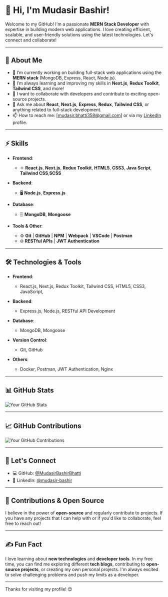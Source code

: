 # 👋 Hi, I'm Mudasir Bashir!

Welcome to my GitHub! I'm a passionate **MERN Stack Developer** with expertise in building modern web applications. I love creating efficient, scalable, and user-friendly solutions using the latest technologies. Let's connect and collaborate!

---

## 🚀 About Me

- 🔭 I’m currently working on building full-stack web applications using the **MERN stack** (MongoDB, Express, React, Node.js).
- 🌱 I’m always learning and improving my skills in **Next.js**, **Redux Toolkit**, **Tailwind CSS**, and more!
- 👯 I want to collaborate with developers and contribute to exciting open-source projects.
- 💬 Ask me about **React**, **Next.js**, **Express**, **Redux**, **Tailwind CSS**, or anything related to full-stack development.
- 📫 How to reach me: [mudasir.bhatti358@gmail.com] or via my [LinkedIn](https://www.linkedin.com/in/mudasir-bashir/) profile.

---

## ⚡ Skills

- **Frontend**:
  - ⚛️ **React.js**, **Next.js**, **Redux Toolkit**, **HTML5**, **CSS3**, **Java Script**, **Tailwind CSS**,**SCSS**
    
- **Backend**:
  - 🖥️ **Node.js**, **Express.js**
 
- **Database**:
  - 🗄️ **MongoDB**, **Mongoose**
 
- **Tools & Other**:
  - ⚙️ **Git** | **GitHub** | **NPM** | **Webpack** | **VSCode** | **Postman**
  - 🌐 **RESTful APIs** | **JWT Authentication**

---

## 🛠️ Technologies & Tools

- **Frontend**:
  - React.js, Next.js, Redux Toolkit, Tailwind CSS, HTML5, CSS3, JavaScript,
    
- **Backend**:
  - Express.js, Node.js, RESTful API Development
    
- **Database**:
  - MongoDB, Mongoose
 
- **Version Control**:
  - Git, GitHub
    
- **Others**:
  - Docker, Postman, JWT Authentication, Nginx

---


## 📊 GitHub Stats

![Your GitHub Stats](https://github-readme-stats.vercel.app/api?username=your-github-username&show_icons=true&hide_title=true&count_private=true&hide=prs&theme=radical)

---

## 📈 GitHub Contributions

![Your GitHub Contributions](https://github-readme-streak-stats.herokuapp.com/?user=your-github-username&theme=radical)

---

## 🌱 Let's Connect

- 💻 GitHub: [@MudasirBashirBhatti](https://github.com/MudasirBashirBhatti)
- 📲 LinkedIn: [@mudasir-bashir](https://www.linkedin.com/in/mudasir-bashir)

---

## 🙌 Contributions & Open Source

I believe in the power of **open-source** and regularly contribute to projects. If you have any projects that I can help with or if you'd like to collaborate, feel free to reach out!

---

## ✍️ Fun Fact

I love learning about **new technologies** and **developer tools**. In my free time, you can find me exploring different **tech blogs**, contributing to **open-source projects**, or creating my own personal projects. I'm always excited to solve challenging problems and push my limits as a developer.

---

Thanks for visiting my profile! 😊
